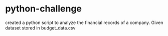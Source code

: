 # python-challenge
created a python script to analyze the financial records of a company. Given dataset stored in budget_data.csv

